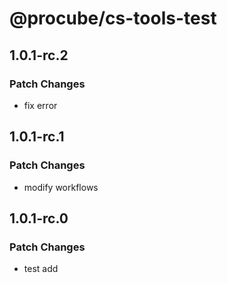 # @procube/cs-tools-test

## 1.0.1-rc.2

### Patch Changes

- fix error

## 1.0.1-rc.1

### Patch Changes

- modify workflows

## 1.0.1-rc.0

### Patch Changes

- test add
